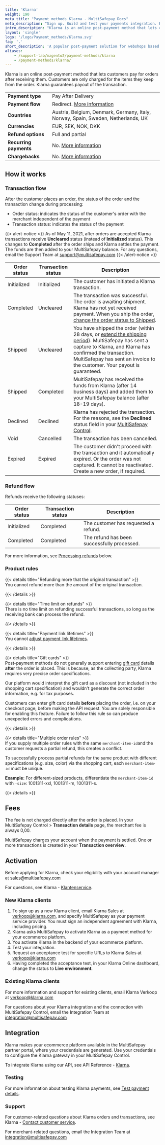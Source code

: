 ```yaml
---
title: 'Klarna'
weight: 190
meta_title: "Payment methods Klarna - MultiSafepay Docs"
meta_description: "Sign up. Build and test your payments integration. Explore our products and services. Use our API Reference, SDKs, and wrappers. Get support."
intro_description: "Klarna is an online post-payment method that lets customers pay for orders after receiving them. Customers are only charged for the items they keep from the order. Klarna guarantees payout of the transaction."
layout: 'single'
logo: '/logo/Payment_methods/Klarna.svg'
faq: '.'
short_description: 'A popular post-payment solution for webshops based in Austria, Germany, and the Netherlands'
aliases:
    - /support-tab/magento2/payment-methods/klarna
    - /payment-methods/klarna/
---
```


Klarna is an online post-payment method that lets customers pay for orders after receiving them. Customers are only charged for the items they keep from the order. Klarna guarantees payout of the transaction.

|   |   |
|---|---|
| **Payment type**   | Pay After Delivery  |
| **Payment flow**  | Redirect. [More information](/faq/api/difference-between-direct-and-redirect) 
| **Countries**  | Austria, Belgium, Denmark, Germany, Italy, Norway, Spain, Sweden, Netherlands, UK  | 
| **Currencies**  | EUR, SEK, NOK, DKK  | 
| **Refund options**  | Full and partial  | 
| **Recurring payments**  | No. [More information](/tools/recurring-payments)  |
| **Chargebacks**  | No. [More information](/faq/chargebacks)  |

## How it works

### Transaction flow
After the customer places an order, the status of the order and the transaction change during processing:

- Order status: indicates the status of the customer's order with the merchant independent of the payment
- Transaction status: indicates the status of the payment    

{{< alert-notice >}} As of May 11, 2021, after orders are accepted Klarna transactions receive **Uncleared** status (instead of **Initialized** status). This changes to **Completed** after the order ships and Klarna settles the payment. The funds are then added to your MultiSafepay balance. For any questions, email the Support Team at <support@multisafepay.com> {{< /alert-notice >}} 

| Order status                      | Transaction status      | Description |
|--------------------------------|-----------|-----------------------------------------------------------------------------------------|
| Initialized   | Initialized  | The customer has initiated a Klarna transaction.   |
| Completed  | Uncleared  | The transaction was successful. The order is awaiting shipment. Klarna has not yet received payment. When you ship the order, [change the order status to Shipped](/payment-methods/billing-suite/klarna/faq/changing-order-status-completed-to-shipped/).  |
| Shipped    | Uncleared  | You have shipped the order (within 28 days, or [extend the shipping period](/payment-methods/billing-suite/klarna/faq/extending-shipping-period/)). MultiSafepay has sent a capture to Klarna, and Klarna has confirmed the transaction. MultiSafepay has sent an invoice to the customer. Your payout is guaranteed. |
| Shipped    | Completed  | MultiSafepay has received the funds from Klarna (after 14 business days) and added them to your MultiSafepay balance (after 18-19 days).|
| Declined   | Declined   | Klarna has rejected the transaction. For the reasons, see the **Declined** status field in your [MultiSafepay Control](https://merchant.multisafepay.com).     |
| Void       | Cancelled   | The transaction has been cancelled.  | 
| Expired    | Expired    | The customer didn't proceed with the transaction and it automatically expired. Or the order was not captured. It cannot be reactivated. Create a new order, if required. | 

### Refund flow 
Refunds receive the following statuses:

| Order status                      | Transaction status      | Description |
|--------------------------------|-----------|-----------------------------------------------------------------------------------------|
| Initialized    | Completed   | The customer has requested a refund. | 
| Completed      | Completed   | The refund has been successfully processed.  | 

For more information, see [Processing refunds](/payment-methods/billing-suite/klarna/#processing-refunds) below.

### Product rules

{{< details title="Refunding more that the original transaction" >}}
&nbsp;  
You cannot refund more than the amount of the original transaction. 

{{< /details >}}

{{< details title="Time limit on refunds" >}}
&nbsp;  
There is no time limit on refunding successful transactions, so long as the receiving bank can process the refund.

{{< /details >}}

{{< details title="Payment link lifetimes" >}}
&nbsp;  
You cannot [adjust payment link lifetimes](/faq/api/lifetime-of-a-payment-link).

{{< /details >}}

{{< details title="Gift cards" >}}
&nbsp;  
Post-payment methods do not generally support entering [gift card](/payment-methods/prepaid-cards/gift-cards) details **after** the order is placed. This is because, as the collecting party, Klarna requires very precise order specifications. 

Our platform would interpret the gift card as a discount (not included in the shopping cart specification) and wouldn't generate the correct order information, e.g. for tax purposes. 

Customers can enter gift card details **before** placing the order, i.e. on your checkout page, before making the API request. You are solely responsible for enabling this feature. Failure to follow this rule so can produce unexpected errors and complications.

{{< /details >}}

{{< details title="Multiple order rules" >}}
&nbsp;  
If you supply multiple order rules with the same `merchant-item-id`and the customer requests a partial refund, this creates a conflict. 

To successfully process partial refunds for the same product with different specifications (e.g. size, color) via the shopping cart, each `merchant-item-id` must be unique.

**Example:** For different-sized products, differentiate the `merchant-item-id` with `-size`: 1001311-xxl, 1001311-m, 1001311-s.

{{< /details >}}

## Fees
The fee is not charged directly after the order is placed. In your MultiSafepay Control > **Transaction details** page, the merchant fee is always 0,00.

MultiSafepay charges your account when the payment is settled. One or more transactions is created in your **Transaction overview**.

## Activation
Before applying for Klarna, check your eligibility with your account manager at <sales@multisafepay.com> 

For questions, see Klarna - [Klantenservice](https://www.klarna.com/nl/klantenservice).
 
### New Klarna clients
1. To sign up as a new Klarna client, email Klarna Sales at <verkoop@klarna.com>, and specify MultiSafepay as your payment service provider. You must sign an independent agreement with Klarna, including pricing.
2. Klarna asks MultiSafepay to activate Klarna as a payment method for your ecommerce platform.
3. You activate Klarna in the backend of your ecommerce platform.
4. Test your integration.
5. Request an acceptance test for specific URLs to Klarna Sales at <verkoop@klarna.com>
6. Having completed the acceptance test, in your Klarna Online dashboard, change the status to **Live environment**.

### Existing Klarna clients

For more information and support for existing clients, email Klarna Verkoop at <verkoop@klarna.com>

For questions about your Klarna integration and the connection with MultiSafepay Control, email the Integration Team at <integration@multisafepay.com>

## Integration
Klarna makes your ecommerce platform available in the MultiSafepay partner portal, where your credentials are generated. Use your credentials to configure the Klarna gateway in your MultiSafepay Control. 

To integrate Klarna using our API, see API Reference - [Klarna](/api/#klarna).

### Testing

For more information about testing Klarna payments, see [Test payment details](/faq/getting-started/test-payment-details/#klarna).

### Support
For customer-related questions about Klarna orders and transactions, see Klarna - [Contact customer service](https://www.klarna.com/international/contact-customer-service).

For merchant-related questions, email the Integration Team at <integration@multisafepay.com>
